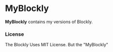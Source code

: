 # MyBlockly
**MyBlockly** contains my versions of Blockly.
### 














### License
The Blockly Uses MIT License.
But the "MyBlockly"
